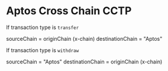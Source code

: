 # Aptos Cross Chain CCTP

If transaction type is `transfer`

sourceChain = originChain (x-chain)
destinationChain = "Aptos"

If transaction type is `withdraw`

sourceChain = "Aptos"
destinationChain = originChain (x-chain)
